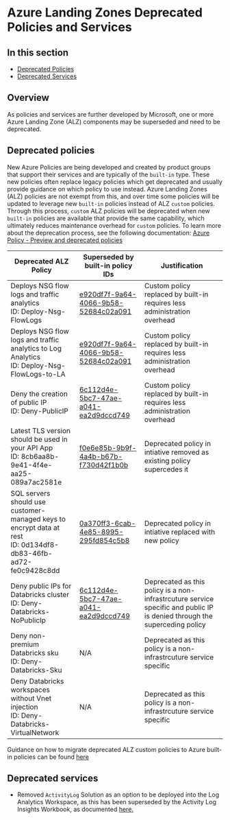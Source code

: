 # Azure Landing Zones Deprecated Policies and Services

## In this section

- [Deprecated Policies](#deprecated-policies)
- [Deprecated Services](#deprecated-services)

## Overview

As policies and services are further developed by Microsoft, one or more Azure Landing Zone (ALZ) components may be superseded and need to be deprecated.

## Deprecated policies

New Azure Policies are being developed and created by product groups that support their services and are typically of the `built-in` type. These new policies often replace legacy policies which get deprecated and usually provide guidance on which policy to use instead. Azure Landing Zones (ALZ) policies are not exempt from this, and over time some policies will be updated to leverage new `built-in` policies instead of ALZ `custom` policies. Through this process, `custom` ALZ policies will be deprecated when new `built-in` policies are available that provide the same capability, which ultimately reduces maintenance overhead for `custom` policies.  To learn more about the deprecation process, see the following documentation: [Azure Policy - Preview and deprecated policies](https://github.com/Azure/azure-policy/blob/master/built-in-policies/README.md#preview-and-deprecated-policies)

| Deprecated ALZ Policy                | Superseded by built-in policy IDs                                                                                               | Justification                                                            |
| ------------------------------------ | ------------------------------------------------------------------------------------------------------------------------------- | ------------------------------------------------------------------------ |
| Deploys NSG flow logs and traffic analytics<br>ID: Deploy-Nsg-FlowLogs                  | [e920df7f-9a64-4066-9b58-52684c02a091](https://www.azadvertizer.net/azpolicyadvertizer/e920df7f-9a64-4066-9b58-52684c02a091.html) | Custom policy replaced by built-in requires less administration overhead |
| Deploys NSG flow logs and traffic analytics to Log Analytics<br>ID: Deploy-Nsg-FlowLogs-to-LA            | [e920df7f-9a64-4066-9b58-52684c02a091](https://www.azadvertizer.net/azpolicyadvertizer/e920df7f-9a64-4066-9b58-52684c02a091.html) | Custom policy replaced by built-in requires less administration overhead |
|Deny the creation of public IP<br>ID: Deny-PublicIP                        | [6c112d4e-5bc7-47ae-a041-ea2d9dccd749](https://www.azadvertizer.net/azpolicyadvertizer/6c112d4e-5bc7-47ae-a041-ea2d9dccd749.html) | Custom policy replaced by built-in requires less administration overhead |
| Latest TLS version should be used in your API App<br>ID: 8cb6aa8b-9e41-4f4e-aa25-089a7ac2581e | [f0e6e85b-9b9f-4a4b-b67b-f730d42f1b0b](https://www.azadvertizer.net/azpolicyadvertizer/f0e6e85b-9b9f-4a4b-b67b-f730d42f1b0b.html)  | Deprecated policy in intiative removed as existing policy supercedes it |
| SQL servers should use customer-managed keys to encrypt data at rest<br>ID: 0d134df8-db83-46fb-ad72-fe0c9428c8dd | [0a370ff3-6cab-4e85-8995-295fd854c5b8](https://www.azadvertizer.net/azpolicyadvertizer/0a370ff3-6cab-4e85-8995-295fd854c5b8.html)  | Deprecated policy in intiative replaced with new policy                  |
| Deny public IPs for Databricks cluster<br>ID: Deny-Databricks-NoPublicIp | [6c112d4e-5bc7-47ae-a041-ea2d9dccd749](https://www.azadvertizer.net/azpolicyadvertizer/6c112d4e-5bc7-47ae-a041-ea2d9dccd749.html) | Deprecated as this policy is a non-infrastrcuture service specific and public IP is denied through the superceding policy |
| Deny non-premium Databricks sku<br>ID: Deny-Databricks-Sku | N/A | Deprecated as this policy is a non-infrastrcuture service specific |
| Deny Databricks workspaces without Vnet injection<br>ID: Deny-Databricks-VirtualNetwork | N/A | Deprecated as this policy is a non-infrastrcuture service specific |

Guidance on how to migrate deprecated ALZ custom policies to Azure built-in policies can be found [here](https://github.com/Azure/Enterprise-Scale/wiki/Migrate-ALZ-Policies-to-Built%E2%80%90in)

## Deprecated services

- Removed `ActivityLog` Solution as an option to be deployed into the Log Analytics Workspace, as this has been superseded by the Activity Log Insights Workbook, as documented [here.](https://learn.microsoft.com/azure/azure-monitor/essentials/activity-log-insights)
